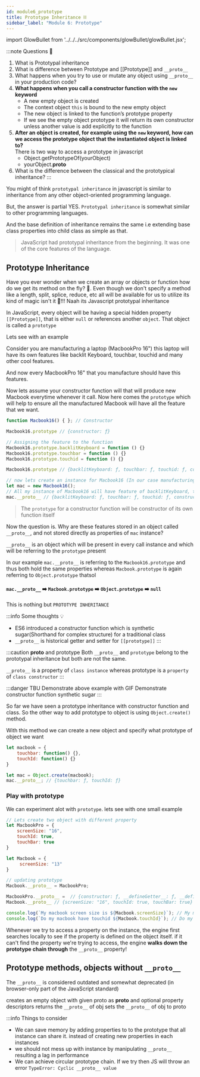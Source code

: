 ```yaml
---
id: module6_prototype
title: Prototype Inheritance ⛓
sidebar_label: "Module 6: Prototype"
---
```


import GlowBullet from '../../../src/components/glowBullet/glowBullet.jsx';

:::note Questions 🤔
1. What is Prototypal inheritance
2. What is difference between Prototype and [[Prototype]] and `__proto__`
3. What happens when you try to use or mutate any object using `__proto__` in your production code?
4. **What happens when you call a constructor function with the `new` keyword**
   * A new empty object is created
   * The context object `this` is bound to the new empty object
   * The new object is linked to the function’s prototype property
   * If we see the empty object prototype it will return its own constructor unless another value is add explicitly to the function 
5. **After an object is created, for example using the `new` keyword, how can we access the prototype object that the instantiated object is linked to?** <br/>
    There is two way to access a prototype in javascript
    * Object.getPrototypeOf(yourObject)
    * yourObject.__proto__
6. What is the difference between the classical and the prototypical inheritance?
:::

You might of think `prototypal inheritance` in javascript is similar to inheritance from any other object-oriented programming language.

But, the answer is partial YES. `Prototypal inheritance` is somewhat similar to other programming languages.

And the base definition of inheritance remains the same i.e extending base class properties into child class as simple as that.

> JavaScript had prototypal inheritance from the beginning. It was one of the core features of the language.

## Prototype Inheritance

Have you ever wonder when we create an array or objects or function how do we get its method on the fly? 🤔. Even though we don't specify a method like a length, split, splice, reduce, etc all will be available for us to utilize its kind of magic isn't it 🔮!!! Naah its Javascript prototypal inheritance 

In JavaScript, every object will be having a special hidden property `[[Prototype]]`, that is either `null` or references another `object`. That object is called a `prototype`

Lets see with an example 

Consider you are manufacturing a laptop (MacbookPro 16") this laptop will have its own features like backlit Keyboard, touchbar, touchid and many other cool features. 

And now every MacbookPro 16" that you manufacture should have this features.

Now lets assume your constructor function will that will produce new Macbook everytime whenever it call. Now here comes the `prototype` which will help to ensure all the manufactured Macbook will have all the feature that we want.

```js 
function Macbook16() { }; // Constructor

Macbook16.prototype // {constructor: ƒ}

// Assigning the feature to the function
Macbook16.prototype.backlitKeyboard = function () {}
Macbook16.prototype.touchbar = function () {}
Macbook16.prototype.touchid = function () {}

Macbook16.prototype // {backlitKeyboard: ƒ, touchbar: ƒ, touchid: ƒ, constructor: ƒ}

// now lets create an instance for Macbook16 (In our case manufacturing Macbook)
let mac = new Macbook16();
// All my instance of Macbook16 will have feature of backlitKeyboard, touchbar and touchid 
mac.__proto__ // {backlitKeyboard: ƒ, touchbar: ƒ, touchid: ƒ, constructor: ƒ}
```

> The `prototype` for a constructor function will be constructor of its own function itself

Now the question is. Why are these features stored in an object called `__proto__`, and not stored directly as properties of `mac` instance?


`__proto__` is an object which will be present in every call instance and which will be referring to the `prototype` present 

In our example `mac.__proto__` is referring to the `Macbook16.prototype` and thus both hold the same properties whereas `Macbook.prototype` is again referring to `Object.prototype` thatsol


#### `mac.__proto__` ➡️ `Macbook.prototype` ➡️ `Object.prototype` ➡️ `null`

This is nothing but `PROTOTYPE INHERITANCE`

:::info Some thoughts 💡
* ES6 introduced a constructor function which is synthetic sugar(Shorthand for complex structure) for a traditional class
* `__proto__` is historical getter and setter for `[[prototype]]` 
:::

:::caution __proto__ and prototype
Both `__proto__` and `prototype` belong to the prototypal inheritance but both are not the same.

`__proto__` is a property of `class instance` whereas prototype is a `property` of `class constructor`
:::

:::danger TBU
Demonstrate above example with GIF
Demonstrate constructor function synthetic sugar
:::

So far we have seen a prototype inheritance with constructor function and class. So the other way to add prototype to object is using `Object.create()` method. 

With this method we can create a new object and specify what prototype of object we want

```js
let macbook = {
    touchbar: function() {},
    touchId: function() {}
}

let mac = Object.create(macbook);
mac.__proto__; // {touchbar: ƒ, touchId: ƒ}
```

### Play with prototype

We can experiment alot with `prototype`. lets see with one small example

```js
// Lets create two object with different property
let MacbookPro = {
    screenSize: "16",
    touchId: true,
    touchBar: true
}

let Macbook = {
     screenSize: "13"
}

// updating prototype
Macbook.__proto__ = MacbookPro;

MacbookPro.__proto__ =  // {constructor: ƒ, __defineGetter__: ƒ, __defineSetter__: ƒ, hasOwnProperty: ƒ, __lookupGetter__: ƒ, …}
Macbook.__proto__ // {screenSize: "16", touchId: true, touchBar: true}

console.log(`My macbook screen size is ${Macbook.screenSize}`); // My macbook screen size is 13
console.log(`Do my macbook have touchid ${Macbook.touchId}`); // Do my macbook have touchid
```

Whenever we try to access a property on the instance, the engine first searches locally to see if the property is defined on the object itself. if it can't find the property we're trying to access, the engine **walks down the prototype chain through** the `__proto__` property!

## Prototype methods, objects without `__proto__` 

The `__proto__` is considered outdated and somewhat deprecated (in browser-only part of the JavaScript standard)


<GlowBullet highlightWord="Object.create(proto[, descriptors])"> creates an empty object with given proto as __proto__ and optional property descriptors</GlowBullet>
<GlowBullet highlightWord="Object.getPrototypeOf(obj)"> returns the `__proto__` of obj</GlowBullet>
<GlowBullet highlightWord="Object.setPrototypeOf(obj, proto)"> sets the `__proto__` of obj to proto</GlowBullet>


:::info Things to consider
* We can save memory by adding properties to to the prototype that all instance can share it. instead of creating new properties in each instances
* we should not mess up with instance by manipulating `__proto__` resulting a lag in performance 
* We can achieve circular prototype chain. If we try then JS will throw an error `TypeError: Cyclic __proto__ value`